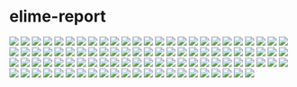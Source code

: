 # elime-report

![](./explanations/n02123394-ILSVRC2012_val_00015898.JPEG)
![](./explanations/n09229709-ILSVRC2012_val_00032373.JPEG)
![](./explanations/n02174001-ILSVRC2012_val_00016171.JPEG)
![](./explanations/n01819313-ILSVRC2012_val_00020920.JPEG)
![](./explanations/n02701002-ILSVRC2012_val_00041942.JPEG)
![](./explanations/n03775546-ILSVRC2012_val_00035190.JPEG)
![](./explanations/n02791270-ILSVRC2012_val_00041153.JPEG)
![](./explanations/n02095314-ILSVRC2012_val_00034470.JPEG)
![](./explanations/n03673027-ILSVRC2012_val_00001106.JPEG)
![](./explanations/n02500267-ILSVRC2012_val_00036531.JPEG)
![](./explanations/n03874293-ILSVRC2012_val_00028877.JPEG)
![](./explanations/n02676566-ILSVRC2012_val_00030420.JPEG)
![](./explanations/n02795169-ILSVRC2012_val_00001883.JPEG)
![](./explanations/n03384352-ILSVRC2012_val_00023568.JPEG)
![](./explanations/n03733131-ILSVRC2012_val_00038830.JPEG)
![](./explanations/n04286575-ILSVRC2012_val_00011571.JPEG)
![](./explanations/n02787622-ILSVRC2012_val_00031387.JPEG)
![](./explanations/n03584829-ILSVRC2012_val_00044371.JPEG)
![](./explanations/n02999410-ILSVRC2012_val_00032688.JPEG)
![](./explanations/n02099267-ILSVRC2012_val_00031591.JPEG)
![](./explanations/n03876231-ILSVRC2012_val_00003797.JPEG)
![](./explanations/n04120489-ILSVRC2012_val_00044519.JPEG)
![](./explanations/n03535780-ILSVRC2012_val_00047312.JPEG)
![](./explanations/n03662601-ILSVRC2012_val_00046269.JPEG)
![](./explanations/n04265275-ILSVRC2012_val_00047522.JPEG)
![](./explanations/n03344393-ILSVRC2012_val_00009154.JPEG)
![](./explanations/n02814533-ILSVRC2012_val_00016314.JPEG)
![](./explanations/n03788195-ILSVRC2012_val_00031119.JPEG)
![](./explanations/n01692333-ILSVRC2012_val_00022063.JPEG)
![](./explanations/n01689811-ILSVRC2012_val_00024283.JPEG)
![](./explanations/n02481823-ILSVRC2012_val_00030426.JPEG)
![](./explanations/n13037406-ILSVRC2012_val_00039675.JPEG)
![](./explanations/n04041544-ILSVRC2012_val_00035460.JPEG)
![](./explanations/n03838899-ILSVRC2012_val_00002737.JPEG)
![](./explanations/n01667778-ILSVRC2012_val_00015475.JPEG)
![](./explanations/n02093428-ILSVRC2012_val_00047271.JPEG)
![](./explanations/n02105056-ILSVRC2012_val_00007183.JPEG)
![](./explanations/n02865351-ILSVRC2012_val_00000763.JPEG)
![](./explanations/n01828970-ILSVRC2012_val_00000051.JPEG)
![](./explanations/n03720891-ILSVRC2012_val_00017528.JPEG)
![](./explanations/n02091635-ILSVRC2012_val_00022593.JPEG)
![](./explanations/n02319095-ILSVRC2012_val_00047278.JPEG)
![](./explanations/n02834397-ILSVRC2012_val_00024909.JPEG)
![](./explanations/n04536866-ILSVRC2012_val_00024503.JPEG)
![](./explanations/n07693725-ILSVRC2012_val_00009341.JPEG)
![](./explanations/n01518878-ILSVRC2012_val_00015266.JPEG)
![](./explanations/n04542943-ILSVRC2012_val_00040911.JPEG)
![](./explanations/n03666591-ILSVRC2012_val_00033464.JPEG)
![](./explanations/n04040759-ILSVRC2012_val_00007508.JPEG)
![](./explanations/n09229709-ILSVRC2012_val_00008233.JPEG)
![](./explanations/n01742172-ILSVRC2012_val_00003298.JPEG)
![](./explanations/n04596742-ILSVRC2012_val_00024149.JPEG)
![](./explanations/n02113624-ILSVRC2012_val_00014957.JPEG)
![](./explanations/n04366367-ILSVRC2012_val_00027117.JPEG)
![](./explanations/n04584207-ILSVRC2012_val_00022546.JPEG)
![](./explanations/n02102318-ILSVRC2012_val_00016093.JPEG)
![](./explanations/n03992509-ILSVRC2012_val_00003396.JPEG)
![](./explanations/n04044716-ILSVRC2012_val_00027977.JPEG)
![](./explanations/n04482393-ILSVRC2012_val_00013119.JPEG)
![](./explanations/n04523525-ILSVRC2012_val_00049794.JPEG)
![](./explanations/n02701002-ILSVRC2012_val_00018395.JPEG)
![](./explanations/n02361337-ILSVRC2012_val_00002571.JPEG)
![](./explanations/n02009229-ILSVRC2012_val_00041564.JPEG)
![](./explanations/n02667093-ILSVRC2012_val_00048585.JPEG)
![](./explanations/n03127925-ILSVRC2012_val_00015290.JPEG)
![](./explanations/n02025239-ILSVRC2012_val_00027731.JPEG)
![](./explanations/n02786058-ILSVRC2012_val_00021558.JPEG)
![](./explanations/n01784675-ILSVRC2012_val_00005072.JPEG)
![](./explanations/n03868863-ILSVRC2012_val_00036033.JPEG)
![](./explanations/n04136333-ILSVRC2012_val_00016005.JPEG)
![](./explanations/n01872401-ILSVRC2012_val_00018132.JPEG)
![](./explanations/n02988304-ILSVRC2012_val_00017461.JPEG)
![](./explanations/n03141823-ILSVRC2012_val_00037382.JPEG)
![](./explanations/n03447721-ILSVRC2012_val_00036448.JPEG)
![](./explanations/n03095699-ILSVRC2012_val_00039486.JPEG)
![](./explanations/n02090379-ILSVRC2012_val_00035689.JPEG)
![](./explanations/n01986214-ILSVRC2012_val_00009485.JPEG)
![](./explanations/n02094433-ILSVRC2012_val_00011893.JPEG)
![](./explanations/n03792972-ILSVRC2012_val_00022677.JPEG)
![](./explanations/n03530642-ILSVRC2012_val_00030885.JPEG)
![](./explanations/n03742115-ILSVRC2012_val_00003678.JPEG)
![](./explanations/n04372370-ILSVRC2012_val_00004380.JPEG)
![](./explanations/n03633091-ILSVRC2012_val_00046680.JPEG)
![](./explanations/n02086079-ILSVRC2012_val_00041109.JPEG)
![](./explanations/n04482393-ILSVRC2012_val_00002897.JPEG)
![](./explanations/n01860187-ILSVRC2012_val_00032982.JPEG)
![](./explanations/n01632458-ILSVRC2012_val_00035936.JPEG)
![](./explanations/n04311004-ILSVRC2012_val_00044125.JPEG)
![](./explanations/n03770679-ILSVRC2012_val_00004700.JPEG)
![](./explanations/n03874293-ILSVRC2012_val_00015870.JPEG)
![](./explanations/n02125311-ILSVRC2012_val_00038007.JPEG)
![](./explanations/n02107574-ILSVRC2012_val_00034266.JPEG)
![](./explanations/n02088238-ILSVRC2012_val_00040131.JPEG)
![](./explanations/n01669191-ILSVRC2012_val_00011530.JPEG)
![](./explanations/n03692522-ILSVRC2012_val_00042338.JPEG)
![](./explanations/n03417042-ILSVRC2012_val_00044888.JPEG)
![](./explanations/n02051845-ILSVRC2012_val_00026711.JPEG)
